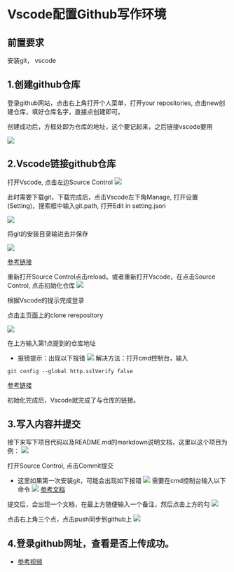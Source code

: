 # Vscode配置Github写作环境


## 前置要求

安装git， vscode

## 1.创建github仓库
登录github网站，点击右上角打开个人菜单，打开your repositories, 点击new创建仓库，填好仓库名字，直接点创建即可。

创建成功后，方框处即为仓库的地址，这个要记起来，之后链接vscode要用

![](01.jpg)

## 2.Vscode链接github仓库

打开Vscode, 点击左边Source Control
![](02.jpg)

此时需要下载git，下载完成后，点击Vscode左下角Manage, 打开设置(Setting)，搜索框中输入git.path, 打开Edit in setting.json

![](03.jpg)

将git的安装目录输进去并保存

![](04.jpg)

[参考链接](https://blog.csdn.net/czjl6886/article/details/122129576)

重新打开Source Control点击reload。或者重新打开Vscode，在点击Source Control, 点击初始化仓库
![](05.jpg)

根据Vscode的提示完成登录

点击主页面上的clone rerepository

![](06.jpg)

在上方输入第1点提到的仓库地址

- 报错提示：出现以下报错
![](07.jpg)
解决方法：打开cmd控制台，输入

```
git config --global http.sslVerify false
```
[参考链接](https://blog.csdn.net/weixin_44014995/article/details/109900149)

初始化完成后，Vscode就完成了与仓库的链接。

## 3.写入内容并提交

接下来写下项目代码以及README.md的markdown说明文档，这里以这个项目为例：
![](08.jpg)

打开Source Control, 点击Commit提交

- 这里如果第一次安装git，可能会出现如下报错
![](09.jpg)
需要在cmd控制台输入以下命令
![](10.jpg)
[参考文档](https://git-scm.com/book/en/v2/Getting-Started-First-Time-Git-Setup)

提交后，会出现一个文档，在最上方随便输入一个备注，然后点击上方的勾
![](11.jpg)

点击右上角三个点，点击push同步到github上
![](12.jpg)

## 4.登录github网址，查看是否上传成功。


- [参考视频](https://www.bilibili.com/video/BV1jw41177sm/?spm_id_from=333.337.search-card.all.click&vd_source=af75e8cf52f63b22781c467b82b31e02)